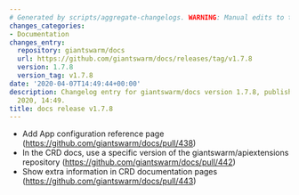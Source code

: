 ```yaml
---
# Generated by scripts/aggregate-changelogs. WARNING: Manual edits to this files will be overwritten.
changes_categories:
- Documentation
changes_entry:
  repository: giantswarm/docs
  url: https://github.com/giantswarm/docs/releases/tag/v1.7.8
  version: 1.7.8
  version_tag: v1.7.8
date: '2020-04-07T14:49:44+00:00'
description: Changelog entry for giantswarm/docs version 1.7.8, published on 07 April
  2020, 14:49.
title: docs release v1.7.8
---
```


- Add App configuration reference page (https://github.com/giantswarm/docs/pull/438)
- In the CRD docs, use a specific version of the giantswarm/apiextensions repository (https://github.com/giantswarm/docs/pull/442)
- Show extra information in CRD documentation pages (https://github.com/giantswarm/docs/pull/443)
